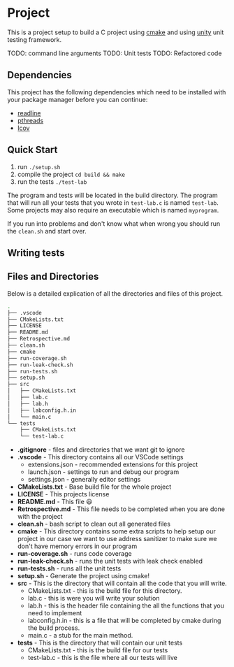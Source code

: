 # Project

This is a project setup to build a C project using [cmake](https://cmake.org/)
and using [unity](https://github.com/ThrowTheSwitch/Unity) unit testing
framework.

TODO: command line arguments
TODO: Unit tests
TODO: Refactored code

## Dependencies

This project has the following dependencies which need to be installed with
your package manager before you can continue:

- [readline](https://tiswww.case.edu/php/chet/readline/rltop.html)
- [pthreads](https://hpc-tutorials.llnl.gov/posix/)
- [lcov](https://github.com/linux-test-project/lcov)

## Quick Start

1. run `./setup.sh`
2. compile the project `cd build && make`
3. run the tests `./test-lab`

The program and tests will be located in the build directory. The program that
will run all your tests that you wrote in `test-lab.c` is named `test-lab`. Some
projects may also require an executable which is named `myprogram`.

If you run into problems and don't know what when wrong you should run the
`clean.sh` and start over.

## Writing tests

## Files and Directories

Below is a detailed explication of all the directories and files of this project.

```bash
.
├── .vscode
├── CMakeLists.txt
├── LICENSE
├── README.md
├── Retrospective.md
├── clean.sh
├── cmake
├── run-coverage.sh
├── run-leak-check.sh
├── run-tests.sh
├── setup.sh
├── src
│   ├── CMakeLists.txt
│   ├── lab.c
│   ├── lab.h
│   ├── labconfig.h.in
│   └── main.c
└── tests
    ├── CMakeLists.txt
    └── test-lab.c
```

- **.gitignore** - files and directories that we want git to ignore
- **.vscode** - This directory contains all our VSCode settings
  - extensions.json - recommended extensions for this project
  - launch.json - settings to run and debug our program
  - settings.json - generally editor settings
- **CMakeLists.txt** - Base build file for the whole project
- **LICENSE** - This projects license
- **README.md** - This file 😃
- **Retrospective.md** - This file needs to be completed when you are done with the project
- **clean.sh** - bash script to clean out all generated files
- **cmake** - This directory contains some extra scripts to help setup our project
  in our case we want to use address sanitizer to make sure we don't have memory
  errors in our program
- **run-coverage.sh** - runs code coverage
- **run-leak-check.sh** - runs the unit tests with leak check enabled
- **run-tests.sh** - runs all the unit tests
- **setup.sh** - Generate the project using cmake!
- **src** - This is the directory that will contain all the code that you will write.
  - CMakeLists.txt - this is the build file for this directory.
  - lab.c - this is were you will write your solution
  - lab.h - this is the header file containing the all the functions that you
    need to implement
  - labconfig.h.in - this is a file that will be completed by cmake during the
    build process.
  - main.c - a stub for the main method.
- **tests** - This is the directory that will contain our unit tests
  - CMakeLists.txt - this is the build file for our tests
  - test-lab.c - this is the file where all our tests will live
